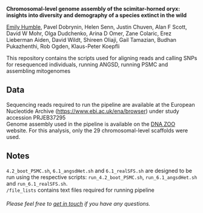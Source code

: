 **Chromosomal-level genome assembly of the scimitar-horned oryx: insights into diversity and demography of a species extinct in the wild**

[Emily Humble](http:/elhumble.github.io/), Pavel Dobrynin, Helen Senn, Justin Chuven, Alan F Scott, David W Mohr, Olga Dudchenko, Arina D Omer, Zane Colaric, Erez Lieberman Aiden, David Wildt, Shireen Oliaji, Gail Tamazian, Budhan Pukazhenthi, Rob Ogden, Klaus-Peter Koepfli

This repository contains the scripts used for aligning reads and calling SNPs for resequenced individuals, running ANGSD, running PSMC and assembling mitogenomes

**Data**
-------------
Sequencing reads required to run the pipeline are available at the European Nucleotide Archive (https://www.ebi.ac.uk/ena/browser) under study accession PRJEB37295  
Genome assembly used in the pipeline is available on the [DNA ZOO](www.dnazoo.org/assemblies/Oryx_dammah) website. For this analysis, only the 29 chromosomal-level scaffolds were used. 

**Notes**
------------- 
`4.2_boot_PSMC.sh`, `6.1_angsdHet.sh` and `6.1_realSFS.sh` are designed to be run using the respective scripts: `run_4.2_boot_PSMC.sh`, `run_6.1_angsdHet.sh` and `run_6.1_realSFS.sh`.  
`/file_lists` contains text files required for running pipeline

###### Please feel free to [get in touch](mailto:emily.humble@ed.ac.uk) if you have any questions.
